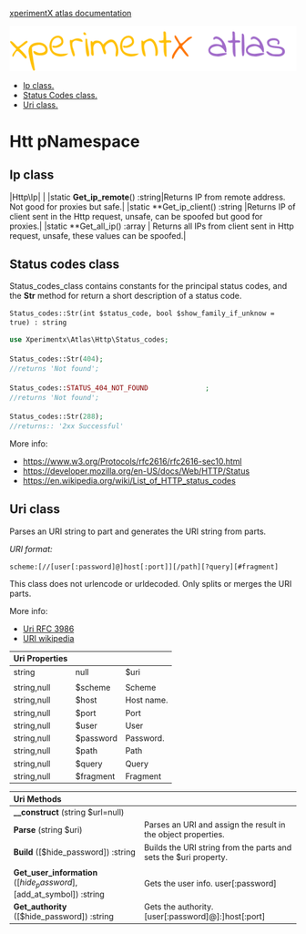 [xperimentX atlas documentation](README.md) 

![xperimentx atlas](images/atlas.png) 

* [Ip class.](#ip-class)
* [Status Codes class.](#status-codes-class)
* [Uri class.](#uri-class)


# Htt pNamespace

## Ip class
|Http\Ip|         |
|static **Get_ip_remote**() :string|Returns IP from remote address. Not good for proxies but safe.|
|static **Get_ip_client() :string |Returns IP of client sent in the Http request, unsafe, can be spoofed  but good for proxies.|
|static **Get_all_ip() :array | Returns all IPs from client sent in Http request, unsafe, these values can be spoofed.|
 

## Status codes class

Status_codes_class contains constants for the principal status codes, 
and the **Str** method for return a short description of a status code.

```
Status_codes::Str(int $status_code, bool $show_family_if_unknow = true) : string
```

```php
use Xperimentx\Atlas\Http\Status_codes;

Status_codes::Str(404); 
//returns 'Not found';

Status_codes::STATUS_404_NOT_FOUND              ;
//returns 'Not found';

Status_codes::Str(288);
//returns:: '2xx Successful'
```

More info:
* https://www.w3.org/Protocols/rfc2616/rfc2616-sec10.html
* https://developer.mozilla.org/en-US/docs/Web/HTTP/Status
* https://en.wikipedia.org/wiki/List_of_HTTP_status_codes


## Uri class

 Parses an URI string to part  and generates the URI string  from parts.


*URI format:*
```
scheme:[//[user[:password]@]host[:port]][/path][?query][#fragment]
```

This class does not urlencode or urldecoded. Only splits or merges the URI parts.

More info:
* [Uri RFC 3986](https://tools.ietf.org/html/rfc3986#section-3.2.2)
* [URI wikipedia](https://en.wikipedia.org/wiki/Uniform_Resource_Identifier)


|Uri Properties|           |                        |
|:-------------|:----------|:-----------------------|
| string|null  |$uri       |Full URI parsed or built|
|              |           |                        |
| string,null  |$scheme    |Scheme                  |
| string,null  |$host      |Host name.              |
| string,null  |$port      |Port                    |
| string,null  |$user      |User                    |
| string,null  |$password  |Password.               |
| string,null  |$path      |Path                    |
| string,null  |$query     |Query                   |
| string,null  |$fragment  |Fragment                |

    
| Uri Methods                                 |                       |
|:--------------------------------------------|:----------------------|
|**__construct** (string $url=null)           |                       |
|**Parse** (string $uri)                      |Parses an URI and assign the result in the object properties. |
|**Build** ([$hide_password]) :string         |Builds the URI string  from the parts and sets the $uri property.|
|                                             |                       |
|**Get_user_information** ([$hide_password], [$add_at_symbol]) :string| Gets the user info. user[:password]|
|**Get_authority** ([$hide_password]) :string | Gets the authority. [user[:password]@]:]host[:port] |
    

    